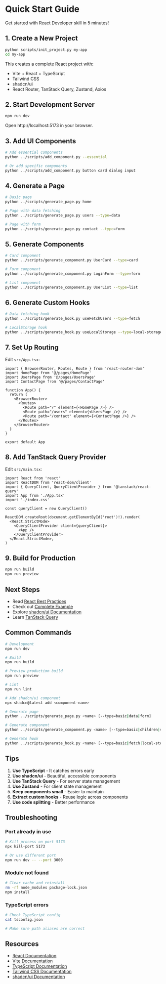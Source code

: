# Quick Start Guide

Get started with React Developer skill in 5 minutes!

## 1. Create a New Project

```bash
python scripts/init_project.py my-app
cd my-app
```

This creates a complete React project with:
- Vite + React + TypeScript
- Tailwind CSS
- shadcn/ui
- React Router, TanStack Query, Zustand, Axios

## 2. Start Development Server

```bash
npm run dev
```

Open http://localhost:5173 in your browser.

## 3. Add UI Components

```bash
# Add essential components
python ../scripts/add_component.py --essential

# Or add specific components
python ../scripts/add_component.py button card dialog input
```

## 4. Generate a Page

```bash
# Basic page
python ../scripts/generate_page.py home

# Page with data fetching
python ../scripts/generate_page.py users --type=data

# Page with form
python ../scripts/generate_page.py contact --type=form
```

## 5. Generate Components

```bash
# Card component
python ../scripts/generate_component.py UserCard --type=card

# Form component
python ../scripts/generate_component.py LoginForm --type=form

# List component
python ../scripts/generate_component.py UserList --type=list
```

## 6. Generate Custom Hooks

```bash
# Data fetching hook
python ../scripts/generate_hook.py useFetchUsers --type=fetch

# LocalStorage hook
python ../scripts/generate_hook.py useLocalStorage --type=local-storage
```

## 7. Set Up Routing

Edit `src/App.tsx`:

```tsx
import { BrowserRouter, Routes, Route } from 'react-router-dom'
import HomePage from '@/pages/HomePage'
import UsersPage from '@/pages/UsersPage'
import ContactPage from '@/pages/ContactPage'

function App() {
  return (
    <BrowserRouter>
      <Routes>
        <Route path="/" element={<HomePage />} />
        <Route path="/users" element={<UsersPage />} />
        <Route path="/contact" element={<ContactPage />} />
      </Routes>
    </BrowserRouter>
  )
}

export default App
```

## 8. Add TanStack Query Provider

Edit `src/main.tsx`:

```tsx
import React from 'react'
import ReactDOM from 'react-dom/client'
import { QueryClient, QueryClientProvider } from '@tanstack/react-query'
import App from './App.tsx'
import './index.css'

const queryClient = new QueryClient()

ReactDOM.createRoot(document.getElementById('root')!).render(
  <React.StrictMode>
    <QueryClientProvider client={queryClient}>
      <App />
    </QueryClientProvider>
  </React.StrictMode>,
)
```

## 9. Build for Production

```bash
npm run build
npm run preview
```

## Next Steps

- Read [React Best Practices](../references/react_best_practices.md)
- Check out [Complete Example](./complete_example.md)
- Explore [shadcn/ui Documentation](https://ui.shadcn.com/)
- Learn [TanStack Query](https://tanstack.com/query/)

## Common Commands

```bash
# Development
npm run dev

# Build
npm run build

# Preview production build
npm run preview

# Lint
npm run lint

# Add shadcn/ui component
npx shadcn@latest add <component-name>

# Generate page
python ../scripts/generate_page.py <name> [--type=basic|data|form]

# Generate component
python ../scripts/generate_component.py <name> [--type=basic|children|state|form|card|list]

# Generate hook
python ../scripts/generate_hook.py <name> [--type=basic|fetch|local-storage|debounce|media-query|toggle]
```

## Tips

1. **Use TypeScript** - It catches errors early
2. **Use shadcn/ui** - Beautiful, accessible components
3. **Use TanStack Query** - For server state management
4. **Use Zustand** - For client state management
5. **Keep components small** - Easier to maintain
6. **Extract custom hooks** - Reuse logic across components
7. **Use code splitting** - Better performance

## Troubleshooting

### Port already in use

```bash
# Kill process on port 5173
npx kill-port 5173

# Or use different port
npm run dev -- --port 3000
```

### Module not found

```bash
# Clear cache and reinstall
rm -rf node_modules package-lock.json
npm install
```

### TypeScript errors

```bash
# Check TypeScript config
cat tsconfig.json

# Make sure path aliases are correct
```

## Resources

- [React Documentation](https://react.dev/)
- [Vite Documentation](https://vitejs.dev/)
- [TypeScript Documentation](https://www.typescriptlang.org/)
- [Tailwind CSS Documentation](https://tailwindcss.com/)
- [shadcn/ui Documentation](https://ui.shadcn.com/)

